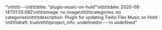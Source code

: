 "\n\t\t\t---\n\t\t\ttitle: \"plugin-music-on-hold\"\n\t\t\tdate: 2020-08-14T01:55:08Z\n\t\t\timage: no image\n\t\t\tcategories: no categories\n\t\t\tdescription: Plugin for updating Twilio Flex Music on Hold \n\t\t\tdraft: true\n\t\t\tproject_info: undefined\n      ---\n      undefined"